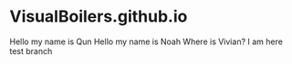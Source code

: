# VisualBoilers.github.io

Hello my name is Qun
Hello my name is Noah
Where is Vivian?
I am here
test branch